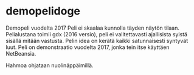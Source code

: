 # demopelidoge
Demopeli vuodelta 2017
Peli ei skaalaa kunnolla täyden näytön tilaan. 
Pelialustana toimii gdx (2016 versio), peli ei valitettavasti ajallisista syistä sisällä mitään vastusta.
Pelin idea on kerätä kaikki satunnaisesti syntyvät luut. Peli on demonstraatio vuodelta 2017, jonka tein itse käyttäen NetBeansia. 

Hahmoa ohjataan nuolinäppäimillä.
